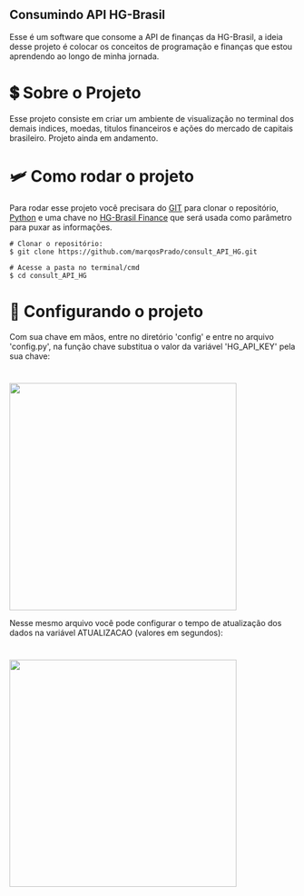 ## Consumindo API HG-Brasil
Esse é um software que consome a API de finanças da HG-Brasil, a ideia desse projeto é colocar os conceitos de programação e finanças que estou aprendendo ao longo de minha jornada.
# :heavy_dollar_sign: Sobre o Projeto
Esse projeto consiste em criar um ambiente de visualização no terminal dos demais indices, moedas, titulos financeiros e ações do mercado de capitais brasileiro. Projeto ainda em andamento.
# :small_airplane: Como rodar o projeto
Para rodar esse projeto você precisara do <a href="https://git-scm.com/downloads">GIT</a> para clonar o repositório, <a href="https://www.python.org/">Python</a> e uma chave no <a href="https://hgbrasil.com/status/finance">HG-Brasil Finance</a> que será usada como parâmetro para puxar as informações.
```
# Clonar o repositório:
$ git clone https://github.com/marqosPrado/consult_API_HG.git

# Acesse a pasta no terminal/cmd
$ cd consult_API_HG
```
# :key: Configurando o projeto
Com sua chave em mãos, entre no diretório 'config' e entre no arquivo 'config.py', na função chave substitua o valor da variável 'HG_API_KEY' pela sua chave:
# 
<img height=400 weight=400 src="https://github.com/marqosPrado/assets/blob/main/consult_api/foto1.png?raw=true">
    
Nesse mesmo arquivo você pode configurar o tempo de atualização dos dados na variável ATUALIZACAO (valores em segundos):
# 
<img height=400 weight=400 src="https://raw.githubusercontent.com/marqosPrado/assets/main/consult_api/foto2.png?token=GHSAT0AAAAAAB3GHO7W4PZF7B5MFAHQCW7MY3ZI73Q">
